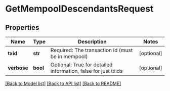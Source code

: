 # GetMempoolDescendantsRequest

## Properties
Name | Type | Description | Notes
------------ | ------------- | ------------- | -------------
**txid** | **str** | Required: The transaction id (must be in mempool) | [optional] 
**verbose** | **bool** | Optional: True for detailed information, false for just txids | [optional] 

[[Back to Model list]](../README.md#documentation-for-models) [[Back to API list]](../README.md#documentation-for-api-endpoints) [[Back to README]](../README.md)

